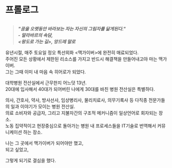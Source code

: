 # 프롤로그
##
> **_"꿈을 오랫동안 바라보는 자는 자신의 그림자를 닮게된다."_**  
> **_- 말라바르의 속담,_**  
> **_<왕도로 가는 길>, 앙드레 말로_**  

유년시절,
매주 토요일 정오 특선외화 <맥가이버>에 완전히 매료되었다.  
주어진 모든 상황에서 제한된 리소스를 가지고 반드시 해결책을 만들어내고야 마는 맥가이버.  
그는 그때 이미 내 마음 속 히어로가 되었다.  

대학병원 전산실에서 근무한지 어느덧 13년.  
20대에 입사해서 40대가 되어버린 나에게 30대를 바친 병원 전산실은 특별하다.  

의사, 간호사, 약사, 방사선사, 임상병리사, 물리치료사, 의무기록사 등 다직종 전문가들의 일과 이야기가 모이는 병원 전산실.  
의료 소비자와 공급자, 그리고 지불자간의 구조적 메커니즘이 일상언어로 회자되는 장소.   
노동 집약적이고 현장중심으로 돌아가는 병원 내 프로세스들을 IT기술로 번역해서 커뮤니케이션 하는 장소.  

나는 그 곳에서 맥가이버가 되어야만 했고,  
되고 싶었고,  


그렇게 되기로 결심을 했다. 
